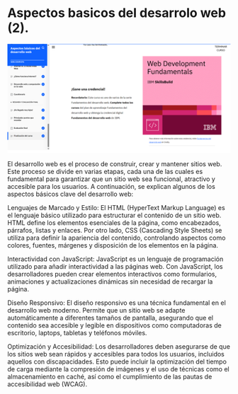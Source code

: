 # Aspectos basicos del desarrolo web (2).
![Imagen](../Capturas/1.png)

El desarrollo web es el proceso de construir, crear y mantener sitios web. Este proceso se divide en varias etapas, cada una de las cuales es fundamental para garantizar que un sitio web sea funcional, atractivo y accesible para los usuarios. A continuación, se explican algunos de los aspectos básicos clave del desarrollo web:

Lenguajes de Marcado y Estilo: El HTML (HyperText Markup Language) es el lenguaje básico utilizado para estructurar el contenido de un sitio web. HTML define los elementos esenciales de la página, como encabezados, párrafos, listas y enlaces. Por otro lado, CSS (Cascading Style Sheets) se utiliza para definir la apariencia del contenido, controlando aspectos como colores, fuentes, márgenes y disposición de los elementos en la página.

Interactividad con JavaScript: JavaScript es un lenguaje de programación utilizado para añadir interactividad a las páginas web. Con JavaScript, los desarrolladores pueden crear elementos interactivos como formularios, animaciones y actualizaciones dinámicas sin necesidad de recargar la página.

Diseño Responsivo: El diseño responsivo es una técnica fundamental en el desarrollo web moderno. Permite que un sitio web se adapte automáticamente a diferentes tamaños de pantalla, asegurando que el contenido sea accesible y legible en dispositivos como computadoras de escritorio, laptops, tabletas y teléfonos móviles.

Optimización y Accesibilidad: Los desarrolladores deben asegurarse de que los sitios web sean rápidos y accesibles para todos los usuarios, incluidos aquellos con discapacidades. Esto puede incluir la optimización del tiempo de carga mediante la compresión de imágenes y el uso de técnicas como el almacenamiento en caché, así como el cumplimiento de las pautas de accesibilidad web (WCAG).
